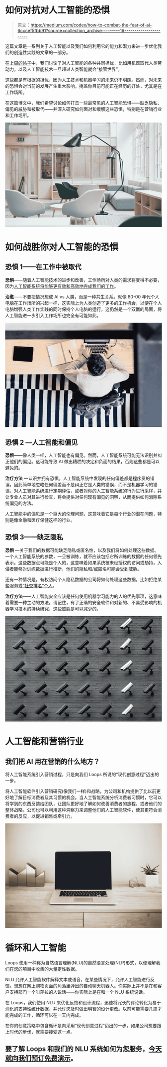 # 如何对抗对人工智能的恐惧

> 原文：<https://medium.com/codex/how-to-combat-the-fear-of-ai-6cccef5fbb91?source=collection_archive---------16----------------------->

这篇文章是一系列关于人工智能以及我们如何利用它的能力和潜力来进一步优化我们的创造性实践的文章的一部分。

在[上周的帖子](https://www.useloops.com/blog/why-do-we-have-a-fear-of-ai)中，我们讨论了对人工智能的各种共同担忧，比如用机器取代人类劳动力，以及人工智能技术一旦超过人类智能就会“接管世界”。

这些都是有根据的担忧，因为人工技术和机器学习的未来仍不明朗。然而，对未来的恐惧会对当前的发展产生重大影响，掩盖你目前可能正在经历的好处，尤其是在工作场所。

在这篇博文中，我们希望讨论如何打击一些最常见的人工智能恐惧——缺乏隐私、偏见的威胁和被取代——并深入研究如何面对和缓解这些恐惧，特别是在营销行业和工作场所。

![](img/5424bf0461ed2f53c18d4ce5c0fa6137.png)

# 如何战胜你对人工智能的恐惧

## 恐惧 1——在工作中被取代

**恐惧**——随着人工智能技术的进步和改善，工作场所对人类的需求将变得不必要，因为[人工智能系统将能够更有效和高效地完成我们的工作](https://time.com/5876604/machines-jobs-coronavirus/)。

**治愈**——不要把情况想成 AI vs 人类，而是一种共生关系。就像 80-00 年代个人电脑在工作场所的兴起一样，这实际上为人类创造了更多的工作机会，以便在个人电脑增强人类工作实践的同时保持个人电脑的运行。这仍然是一个双赢的局面，将人工智能进一步引入工作场所也完全有可能如此。

![](img/10d94b878a95843bf8e2e4aa2f22d4e7.png)

## 恐惧 2 —人工智能和偏见

**恐惧**——像人类一样，人工智能也有偏见。然而，人工智能系统可能无法识别并纠正他们的偏见。这可能导致 AI 做出糟糕的决定和负面的结果，否则这些都是可以避免的。

**治疗方法** —认识并拥有恐惧。人工智能系统中发现的任何偏差都是程序员的错误，因此简单地忽略任何偏差而不是纠正它是人类的错误，而不是机器学习的错误。对人工智能系统进行定期评估，或者对你的人工智能系统的行为进行采样，并让专业人员对其进行检查，将会提供对任何现有偏见的洞察，从而提供如何消除系统偏见的方法。

人工智能中的偏见是一个巨大的伦理问题，这意味着它是每个行业的潜在问题，特别是像金融和医疗保健这样的行业。

## 恐惧 3——缺乏隐私

**恐惧** —关于我们的数据可能缺乏隐私或匿名性，以及我们将如何处理这些数据。一个人工智能系统的参数，一旦被训练，就不应该包括它所训练的数据的任何领先表示。这些数据点可能是个人的，这意味着如果系统被未经授权的访问或劫持，入侵者能够对训练数据进行推断，他们的隐私和/或匿名可能会受到威胁。

还有一种情况是，有权访问个人隐私数据的公司将如何处理这些数据，比如拒绝某些服务或[“社交排名”个人](https://www.bbc.co.uk/news/world-asia-china-34592186)。

**治疗方法**——人工智能安全应该是任何使用机器学习能力的人的优先事项，这意味着需要一种主动的方法。请记住，有了正确的安全软件和对新的、不易受影响的机器学习技术的持续研究，这些威胁是可以减少的。

![](img/8dbe3ac852b4a619572c5b16d81a836d.png)

# 人工智能和营销行业

## 我们把 AI 用在营销的什么地方？

将人工智能系统引入营销过程，只是向我们 Loops 所说的“现代创意过程”迈出的一步。

将人工智能软件引入营销研究(像我们一样)和战略，为公司和机构提供了比以前更好地了解目标消费者及其习惯的机会。当人工智能系统分析消费者习惯时，它可以将学到的东西反馈给团队，让团队更好地了解如何改善消费者的旅程，或者他们的整体战略。公司也可以利用这种洞察力来调整他们的人工智能软件，使其更符合消费者的反应，以促进销售或牵引力。

![](img/bbc7d773b9936fd18c68e7dfc2e427b7.png)

# 循环和人工智能

Loops 使用一种称为自然语言理解(NLU)的自然语言处理(NLP)形式，以便理解我们在您的项目中收集的大量定性数据。

NLU 允许人工智能软件解释文本或语音，在某些情况下，允许人工智能进行反馈。想想在网上购物页面的角落里弹出的自动聊天机器人。你实际上并不是在和客户支持部门一个叫莎拉的人说话——你实际上是在和一个 NLU 系统说话。

在 Loops，我们使用 NLU 来优化反馈和设计流程，迅速将冗长的评论转化为易于消化的支持性统计数据，并允许您及时做出明智的设计更改。以前可能需要几周才能完成的工作，循环可以在一天内完成。

在你的创意策略中包含循环是向采用“现代创意过程”迈出的一步，如果公司想要跟上时代的步伐，就需要接受这一点。

## 要了解 Loops 和我们的 NLU 系统如何为您服务，[今天就向我们预订免费演示](https://www.useloops.com/)。